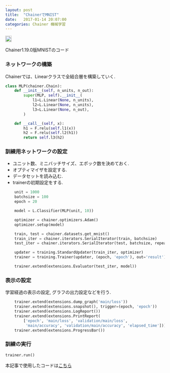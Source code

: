 ```yaml
---
layout: post
title:  "ChainerでMNIST"
date:   2017-01-14 20:07:00
categories: Chainer 機械学習
---
```


<a href="http://b.hatena.ne.jp/entry/nocotan.github.io/chainer/%E6%A9%9F%E6%A2%B0%E5%AD%A6%E7%BF%92/2017/01/14/chainer-mnist-copy.html" class="hatena-bookmark-button" data-hatena-bookmark-title="ChainerでMNIST" data-hatena-bookmark-layout="standard-balloon" data-hatena-bookmark-lang="ja" title="このエントリーをはてなブックマークに追加"><img src="https://b.st-hatena.com/images/entry-button/button-only@2x.png" alt="このエントリーをはてなブックマークに追加" width="20" height="20" style="border: none;" /></a><script type="text/javascript" src="https://b.st-hatena.com/js/bookmark_button.js" charset="utf-8" async="async"></script>

Chainer1.19.0版MNISTのコード

### ネットワークの構築
Chainerでは、Linearクラスで全結合層を構築していく.

``` python
class MLP(chainer.Chain):
    def __init__(self, n_units, n_out):
        super(MLP, self).__init__(
            l1=L.Linear(None, n_units),
            l2=L.Linear(None, n_units),
            l3=L.Linear(None, n_out),
        )

    def __call__(self, x):
        h1 = F.relu(self.l1(x))
        h2 = F.relu(self.l2(h1))
        return self.l3(h2)
```

### 訓練用ネットワークの設定

* ユニット数、ミニバッチサイズ、エポック数を決めておく.
* オプティマイザを設定する.
* データセットを読み込む.
* trainerの初期設定をする.

``` python
    unit = 1000
    batchsize = 100
    epoch = 20

    model = L.Classifier(MLP(unit, 10))

    optimizer = chainer.optimizers.Adam()
    optimizer.setup(model)

    train, test = chainer.datasets.get_mnist()
    train_iter = chainer.iterators.SerialIterator(train, batchsize)
    test_iter = chainer.iterators.SerialIterator(test, batchsize, repeat=False, shuffle=False)

    updater = training.StandardUpdater(train_iter, optimizer)
    trainer = training.Trainer(updater, (epoch, 'epoch'), out='result')

    trainer.extend(extensions.Evaluator(test_iter, model))
```

### 表示の設定

学習経過の表示の設定, グラフの出力設定などを行う.

``` python
    trainer.extend(extensions.dump_graph('main/loss'))
    trainer.extend(extensions.snapshot(), trigger=(epoch, 'epoch'))
    trainer.extend(extensions.LogReport())
    trainer.extend(extensions.PrintReport(
        ['epoch', 'main/loss', 'validation/main/loss',
         'main/accuracy', 'validation/main/accuracy', 'elapsed_time']))
    trainer.extend(extensions.ProgressBar())
```

### 訓練の実行

``` python
trainer.run()
```

本記事で使用したコードは[こちら](https://github.com/nocotan/chainer-example/blob/master/examples/mnist.py)
